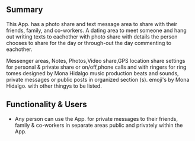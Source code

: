 ## Summary

This App. has a photo share and text message area to share with their friends, family,
and co-workers. A dating area to meet someone and hang out writing texts to eachother with photo share
with details the person chooses to share for the day or through-out the day commenting to eachother. 

Messenger areas, Notes, Photos,Video share,GPS location share settings for personal & private share or on/off,phone calls and with ringers for ring tomes designed by Mona Hidalgo music production beats and sounds, private messages or public posts in organized section (s). emoji's by Mona Hidalgo. with other thingys to be listed.


## Functionality & Users

* Any person can use the App. for private messages to their friends, family & co-workers in separate areas public and privately within the App.

